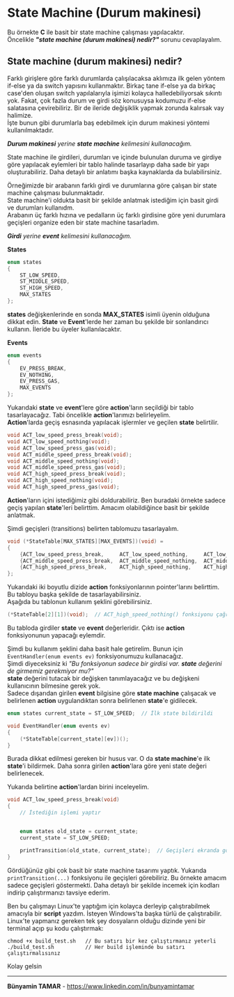 # State Machine (Durum makinesi)
Bu örnekte **C** ile basit bir state machine çalışması yapılacaktır.  
Öncelikle _**"state machine (durum makinesi) nedir?"**_ sorunu cevaplayalım.  

## State machine (durum makinesi) nedir?
Farklı girişlere göre farklı durumlarda çalışılacaksa aklımıza ilk gelen yöntem if-else ya da switch yapısını kullanmaktır. Birkaç tane if-else ya da birkaç case'den oluşan switch yapılalarıyla işimizi kolayca halledebiliyorsak sıkıntı yok. Fakat, çok fazla durum ve girdi söz konusuysa kodumuzu if-else salatasına çevirebiliriz. Bir de ileride değişiklik yapmak zorunda kalırsak vay halimize.  
İşte bunun gibi durumlarla baş edebilmek için durum makinesi yöntemi kullanılmaktadır.  

_**Durum makinesi** yerine **state machine** kelimesini kullanacağım._  

State machine ile girdileri, durumları ve içinde bulunulan duruma ve girdiye göre yapılacak eylemleri bir tablo halinde tasarlayıp daha sade bir yapı oluşturabiliriz.  Daha detaylı bir anlatımı başka kaynaklarda da bulabilirsiniz.

Örneğimizde bir arabanın farklı girdi ve durumlarına göre çalışan bir state machine çalışması bulunmaktadır.  
State machine'i oldukta basit bir şekilde anlatmak istediğim için basit girdi ve durumları kullanıdm.  
Arabanın üç farklı hızına ve pedalların üç farklı girdisine göre yeni durumlara geçişleri organize eden bir state machine tasarladım.  

_**Girdi** yerine **event** kelimesini kullanacağım._

**States**  
```c
enum states
{
    ST_LOW_SPEED,
    ST_MIDDLE_SPEED,
    ST_HIGH_SPEED,
    MAX_STATES
};
```
**states** değişkenlerinde en sonda **MAX_STATES** isimli üyenin olduğuna dikkat edin. **State** ve **Event**'lerde her zaman bu şekilde bir sonlandırıcı kullanın. İleride bu üyeler kullanılacaktır.  

**Events**
```c
enum events
{
    EV_PRESS_BREAK,
    EV_NOTHING,
    EV_PRESS_GAS,
    MAX_EVENTS
};
```

Yukarıdaki **state** ve **event**'lere göre **action**'ların seçildiği bir tablo tasarlayacağız. Tabi öncelikle **action**'larımızı belirleyelim.  
**Action**'larda geçiş esnasında yapılacak işlermler ve geçilen **state** belirtilir.  
```c
void ACT_low_speed_press_break(void);
void ACT_low_speed_nothing(void);
void ACT_low_speed_press_gas(void);
void ACT_middle_speed_press_break(void);
void ACT_middle_speed_nothing(void);
void ACT_middle_speed_press_gas(void);
void ACT_high_speed_press_break(void);
void ACT_high_speed_nothing(void);
void ACT_high_speed_press_gas(void);
```

**Action**'ların içini istediğimiz gibi doldurabiliriz. Ben buradaki örnekte sadece geçiş yapılan **state**'leri belirttim. Amacım olabildiğince basit bir şekilde anlatmak.  

Şimdi geçişleri (transitions) belirten tablomuzu tasarlayalım.  
```c
void (*StateTable[MAX_STATES][MAX_EVENTS])(void) =
{
    {ACT_low_speed_press_break,     ACT_low_speed_nothing,     ACT_low_speed_press_gas},
    {ACT_middle_speed_press_break,  ACT_middle_speed_nothing,  ACT_middle_speed_press_gas},
    {ACT_high_speed_press_break,    ACT_high_speed_nothing,    ACT_high_speed_press_gas}
};
```
Yukarıdaki iki boyutlu dizide **action** fonksiyonlarının pointer'larını belirttim. Bu tabloyu başka şekilde de tasarlayabilirsiniz.  
Aşağıda bu tablonun kullanım şeklini görebilirsiniz.  
```c
(*StateTable[2][1])(void);  // ACT_high_speed_nothing() fonksiyonu çağrılıyor
```

Bu tabloda girdiler **state** ve **event** değerleridir. Çıktı ise **action** fonksiyonunun yapacağı eylemdir.  

Şimdi bu kullanım şeklini daha basit hale getirelim. Bunun için `EventHandler(enum events ev)` fonksiyonumuzu kullanacağız.  
Şimdi diyeceksiniz ki _"Bu fonksiyonun sadece bir girdisi var. **state** değerini de girmemiz gerekmiyor mu?"_  
**state** değerini tutacak bir değişken tanımlayacağız ve bu değişkeni kullanıcının bilmesine gerek yok.  
Sadece dışarıdan girilen **event** bilgisine göre **state machine** çalışacak ve belirlenen **action** uygulandıktan sonra belirlenen **state**'e gidilecek.  
```c
enum states current_state = ST_LOW_SPEED;  // İlk state bildirildi

void EventHandler(enum events ev)
{
    (*StateTable[current_state][ev])();
}
```

Burada dikkat edilmesi gereken bir husus var. O da **state machine**'e ilk **state**'i bildirmek. Daha sonra girilen **action**'lara göre yeni state değeri belirlenecek.  

Yukarıda belirtine **action**'lardan birini inceleyelim.  
```c
void ACT_low_speed_press_break(void)
{
    // İstediğin işlemi yaptır


    enum states old_state = current_state;
    current_state = ST_LOW_SPEED;

    printTransition(old_state, current_state);  // Geçişleri ekranda gör
}
```

Gördüğünüz gibi çok basit bir state machine tasarımı yaptık. Yukarıda `printTransition(...)` fonksiyonu ile geçişleri görebiliriz. Bu örnekte amacım sadece geçişleri göstermekti. Daha detaylı bir şekilde incemek için kodları indirip çalıştırmanızı tavsiye ederim.  

Ben bu çalışmayı Linux'te yaptığım için kolayca derleyip çalıştırabilmek amacıyla bir **script** yazdım. İsteyen Windows'ta başka türlü de çalıştırabilir. Linux'te yapmanız gereken tek şey dosyaların olduğu dizinde yeni bir terminal açıp şu kodu çalıştırmak:  
```shell
chmod +x build_test.sh   // Bu satırı bir kez çalıştırmanız yeterli
./build_test.sh          // Her build işleminde bu satırı çalıştırmalısınız
```

Kolay gelsin

* * *
**Bünyamin TAMAR** - https://www.linkedin.com/in/bunyamintamar